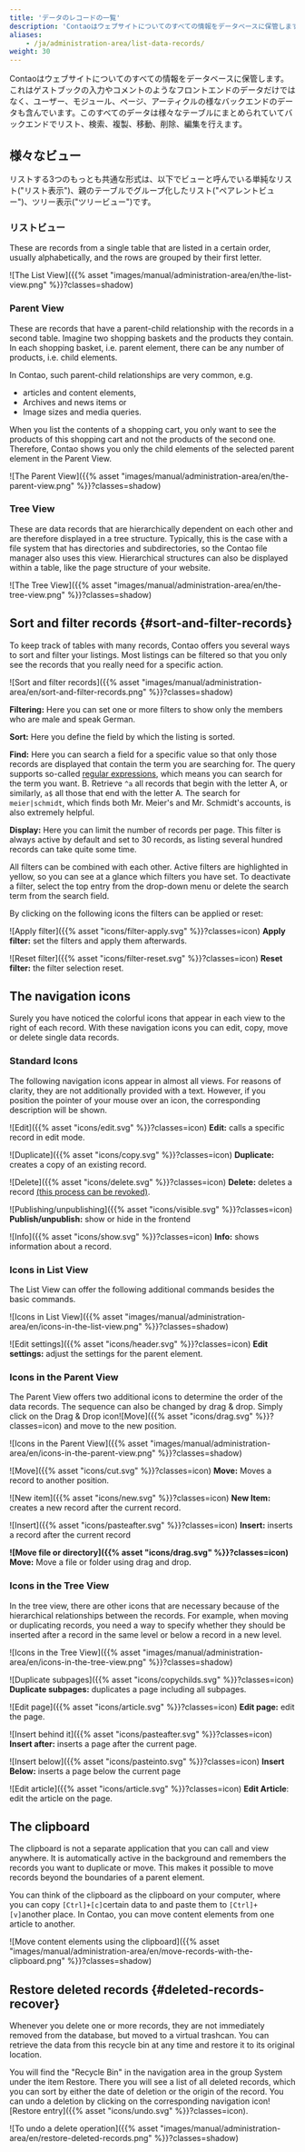 ```yaml
---
title: 'データのレコードの一覧'
description: 'Contaoはウェブサイトについてのすべての情報をデータベースに保管します。これはゲストブックの入力やコメントのようなフロントエンドのデータだけではなく、ユーザー、モジュール、ページ、アーティクルの様なバックエンドのデータも含んでいます。'
aliases:
    - /ja/administration-area/list-data-records/
weight: 30
---
```


Contaoはウェブサイトについてのすべての情報をデータベースに保管します。これはゲストブックの入力やコメントのようなフロントエンドのデータだけではなく、ユーザー、モジュール、ページ、アーティクルの様なバックエンドのデータも含んでいます。このすべてのデータは様々なテーブルにまとめられていてバックエンドでリスト、検索、複製、移動、削除、編集を行えます。

## 様々なビュー

リストする3つのもっとも共通な形式は、以下でビューと呼んでいる単純なリスト("リスト表示")、親のテーブルでグループ化したリスト("ペアレントビュー")、ツリー表示("ツリービュー")です。

### リストビュー



These are records from a single table that are listed in a certain order, usually alphabetically, and the rows are grouped by their first letter.

![The List View]({{% asset "images/manual/administration-area/en/the-list-view.png" %}}?classes=shadow)

### Parent View

These are records that have a parent-child relationship with the records in a second table. Imagine two shopping baskets and the products they contain. In each shopping basket, i.e. parent element, there can be any number of products, i.e. child elements.

In Contao, such parent-child relationships are very common, e.g.

- articles and content elements,
- Archives and news items or
- Image sizes and media queries.

When you list the contents of a shopping cart, you only want to see the products of this shopping cart and not the products of the second one. Therefore, Contao shows you only the child elements of the selected parent element in the Parent View.

![The Parent View]({{% asset "images/manual/administration-area/en/the-parent-view.png" %}}?classes=shadow)

### Tree View

These are data records that are hierarchically dependent on each other and are therefore displayed in a tree structure. Typically, this is the case with a file system that has directories and subdirectories, so the Contao file manager also uses this view. Hierarchical structures can also be displayed within a table, like the page structure of your website.

![The Tree View]({{% asset "images/manual/administration-area/en/the-tree-view.png" %}}?classes=shadow)

## Sort and filter records {#sort-and-filter-records}

To keep track of tables with many records, Contao offers you several ways to sort and filter your listings. Most listings can be filtered so that you only see the records that you really need for a specific action.

![Sort and filter records]({{% asset "images/manual/administration-area/en/sort-and-filter-records.png" %}}?classes=shadow)

**Filtering:** Here you can set one or more filters to show only the members who are male and speak German.

**Sort:** Here you define the field by which the listing is sorted.

**Find:** Here you can search a field for a specific value so that only those records are displayed that contain the term you are searching for. The query supports so-called [regular expressions](https://regexone.com/), which means you can search for the term you want. B. Retrieve `^a` all records that begin with the letter A, or similarly, `a$` all those that end with the letter A. The search for `meier|schmidt`, which finds both Mr. Meier's and Mr. Schmidt's accounts, is also extremely helpful.

**Display:** Here you can limit the number of records per page. This filter is always active by default and set to 30 records, as listing several hundred records can take quite some time.

All filters can be combined with each other. Active filters are highlighted in yellow, so you can see at a glance which filters you have set. To deactivate a filter, select the top entry from the drop-down menu or delete the search term from the search field.

By clicking on the following icons the filters can be applied or reset:

![Apply filter]({{% asset "icons/filter-apply.svg" %}}?classes=icon) **Apply filter:** set the filters and apply them afterwards.

![Reset filter]({{% asset "icons/filter-reset.svg" %}}?classes=icon) **Reset filter:** the filter selection reset.

## The navigation icons

Surely you have noticed the colorful icons that appear in each view to the right of each record. With these navigation icons you can edit, copy, move or delete single data records.

### Standard Icons

The following navigation icons appear in almost all views. For reasons of clarity, they are not additionally provided with a text. However, if you position the pointer of your mouse over an icon, the corresponding description will be shown.

![Edit]({{% asset "icons/edit.svg" %}}?classes=icon) **Edit:** calls a specific record in edit mode.

![Duplicate]({{% asset "icons/copy.svg" %}}?classes=icon) **Duplicate:** creates a copy of an existing record.

![Delete]({{% asset "icons/delete.svg" %}}?classes=icon) **Delete:** deletes a record [(this process can be revoked)](#deleted-records-recover).

![Publishing/unpublishing]({{% asset "icons/visible.svg" %}}?classes=icon) **Publish/unpublish:** show or hide in the frontend

![Info]({{% asset "icons/show.svg" %}}?classes=icon) **Info:** shows information about a record.

### Icons in List View

The List View can offer the following additional commands besides the basic commands.

![Icons in List View]({{% asset "images/manual/administration-area/en/icons-in-the-list-view.png" %}}?classes=shadow)

![Edit settings]({{% asset "icons/header.svg" %}}?classes=icon) **Edit settings:** adjust the settings for the parent element.

### Icons in the Parent View

The Parent View offers two additional icons to determine the order of the data records. The sequence can also be changed by drag &amp; drop. Simply click on the Drag &amp; Drop icon![Move]({{% asset "icons/drag.svg" %}}?classes=icon) and move to the new position.

![Icons in the Parent View]({{% asset "images/manual/administration-area/en/icons-in-the-parent-view.png" %}}?classes=shadow)

![Move]({{% asset "icons/cut.svg" %}}?classes=icon) **Move:** Moves a record to another position.

![New item]({{% asset "icons/new.svg" %}}?classes=icon) **New Item:** creates a new record after the current record.

![Insert]({{% asset "icons/pasteafter.svg" %}}?classes=icon) **Insert:** inserts a record after the current record

**![Move file or directory]({{% asset "icons/drag.svg" %}}?classes=icon) Move:** Move a file or folder using drag and drop.

### Icons in the Tree View

In the tree view, there are other icons that are necessary because of the hierarchical relationships between the records. For example, when moving or duplicating records, you need a way to specify whether they should be inserted after a record in the same level or below a record in a new level.

![Icons in the Tree View]({{% asset "images/manual/administration-area/en/icons-in-the-tree-view.png" %}}?classes=shadow)

![Duplicate subpages]({{% asset "icons/copychilds.svg" %}}?classes=icon) **Duplicate subpages:** duplicates a page including all subpages.

![Edit page]({{% asset "icons/article.svg" %}}?classes=icon) **Edit page:** edit the page.

![Insert behind it]({{% asset "icons/pasteafter.svg" %}}?classes=icon) **Insert after:** inserts a page after the current page.

![Insert below]({{% asset "icons/pasteinto.svg" %}}?classes=icon) **Insert Below:** inserts a page below the current page

![Edit article]({{% asset "icons/article.svg" %}}?classes=icon) **Edit Article**: edit the article on the page.

## The clipboard

The clipboard is not a separate application that you can call and view anywhere. It is automatically active in the background and remembers the records you want to duplicate or move. This makes it possible to move records beyond the boundaries of a parent element.

You can think of the clipboard as the clipboard on your computer, where you can copy `[Ctrl]+[c]`certain data to and paste them to `[Ctrl]+[v]`another place. In Contao, you can move content elements from one article to another.

![Move content elements using the clipboard]({{% asset "images/manual/administration-area/en/move-records-with-the-clipboard.png" %}}?classes=shadow)

## Restore deleted records {#deleted-records-recover}

Whenever you delete one or more records, they are not immediately removed from the database, but moved to a virtual trashcan. You can retrieve the data from this recycle bin at any time and restore it to its original location.

You will find the "Recycle Bin" in the navigation area in the group System under the item Restore. There you will see a list of all deleted records, which you can sort by either the date of deletion or the origin of the record. You can undo a deletion by clicking on the corresponding navigation icon![Restore entry]({{% asset "icons/undo.svg" %}}?classes=icon).

![To undo a delete operation]({{% asset "images/manual/administration-area/en/restore-deleted-records.png" %}}?classes=shadow)
